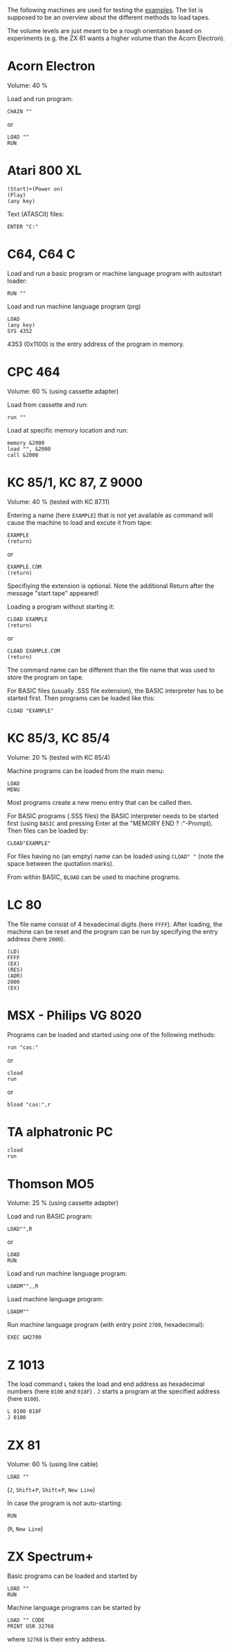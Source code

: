The following machines are used for testing the [examples](./retroload-examples/formats). The list is supposed to be an overview about the different methods to load tapes.

The volume levels are just meant to be a rough orientation based on experiments (e.g. the ZX 81 wants a higher volume than the Acorn Electron).

# Acorn Electron

Volume: 40 %

Load and run program:

    CHAIN ""

or

    LOAD ""
    RUN

# Atari 800 XL

    (Start)+(Power on)
    (Play)
    (any key)

Text (ATASCII) files:

    ENTER "C:"

# C64, C64 C

Load and run a basic program or machine language program with autostart loader:

    RUN ""

Load and run machine language program (prg)

    LOAD
    (any key)
    SYS 4352

4353 (0x1100) is the entry address of the program in memory.

# CPC 464

Volume: 60 % (using cassette adapter)

Load from cassette and run:

    run ""

Load at specific memory location and run:

    memory &2000
    load "", &2000
    call &2000

# KC 85/1, KC 87, Z 9000

Volume: 40 % (tested with KC 87.11)

Entering a name (here `EXAMPLE`) that is not yet available as command will cause the machine to load and excute it from tape:

    EXAMPLE
    (return)

or

    EXAMPLE.COM
    (return)

Specifiying the extension is optional. Note the additional Return after the message "start tape" appeared!

Loading a program without starting it:

    CLOAD EXAMPLE
    (return)

or

    CLOAD EXAMPLE.COM
    (return)

The command name can be different than the file name that was used to store the program on tape.

For BASIC files (usually .SSS file extension), the BASIC interpreter has to be started first. Then programs can be loaded like this:

    CLOAD "EXAMPLE"


# KC 85/3, KC 85/4

Volume: 20 % (tested with KC 85/4)

Machine programs can be loaded from the main menu:

    LOAD
    MENU

Most programs create a new menu entry that can be called then.

For BASIC programs (.SSS files) the BASIC interpreter needs to be started first (using `BASIC` and pressing Enter at the "MEMORY END ? :"-Prompt). Then files can be loaded by:

    CLOAD"EXAMPLE"

For files having no (an empty) name can be loaded using `CLOAD" "` (note the space between the quotation marks).

From within BASIC, `BLOAD` can be used to machine programs.

# LC 80

The file name consist of 4 hexadecimal digits (here `FFFF`). After loading, the machine can be reset and the program can be run by specifying the entry address (here `2000`).

    (LD)
    FFFF
    (EX)
    (RES)
    (ADR)
    2000
    (EX)

# MSX - Philips VG 8020

Programs can be loaded and started using one of the following methods:

    run "cas:"

or

    cload
    run

or

    bload "cas:",r

# TA alphatronic PC

    cload
    run

# Thomson MO5

Volume: 25 % (using cassette adapter)

Load and run BASIC program:

    LOAD"",R

or

    LOAD
    RUN

Load and run machine language program:

    LOADM"",,R

Load machine language program:

    LOADM""

Run machine language program (with entry point `2700`, hexadecimal):

    EXEC &H2700

# Z 1013

The load command `L` takes the load and end address as hexadecimal numbers (here `0100` and `018F`) . `J` starts a program at the specified address (here `0100`).

    L 0100 018F
    J 0100

# ZX 81

Volume: 60 % (using line cable)

    LOAD ""

(`J`, `Shift`+`P`, `Shift`+`P`, `New Line`)

In case the program is not auto-starting:

    RUN

(`R`, `New Line`)

# ZX Spectrum+

Basic programs can be loaded and started by

    LOAD ""
    RUN

Machine language programs can be started by

    LOAD "" CODE
    PRINT USR 32768

where `32768` is their entry address.

